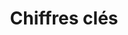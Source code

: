 ---
title: Chiffres clés
subtitle:
widget: featurette
weight: 20

feature:
- name: 21+
  description: Elèves-tuteurs
  icon: chart-line
  icon_pack: fas
- name: 6+
  description: Mentors
  icon: user-graduate
  icon_pack: fas
- name: 200+
  description: Heures de soutien scolaire à Pierresvives
  icon: clock
  icon_pack: fas
---